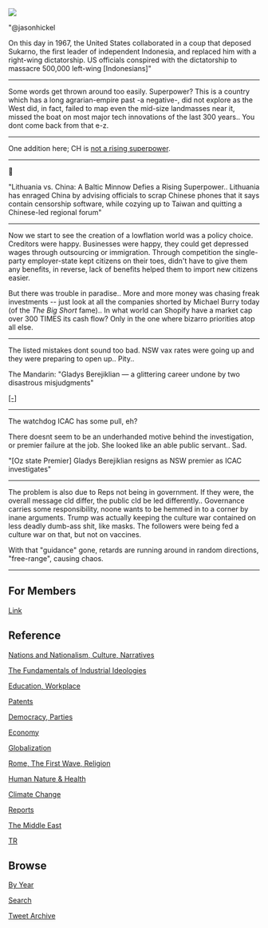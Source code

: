 <img src="https://drive.google.com/uc?export=view&id=1B2wf9R7AMH1d7Vw6e2mucLbIQ5NSjir7"/>

"@jasonhickel

On this day in 1967, the United States collaborated in a coup that
deposed Sukarno, the first leader of independent Indonesia, and
replaced him with a right-wing dictatorship. US officials conspired
with the dictatorship to massacre 500,000 left-wing [Indonesians]"

---

Some words get thrown around too easily. Superpower? This is a country
which has a long agrarian-empire past -a negative-, did not explore as
the West did, in fact, failed to map even the mid-size landmasses near
it, missed the boat on most major tech innovations of the last 300
years.. You dont come back from that e-z.

---

One addition here; CH is [not a rising superpower](2021/03/power-of-nations-beckley.md#chsuperpower).

---

🤣

"Lithuania vs. China: A Baltic Minnow Defies a Rising
Superpower.. Lithuania has enraged China by advising officials to
scrap Chinese phones that it says contain censorship software, while
cozying up to Taiwan and quitting a Chinese-led regional forum"

---

Now we start to see the creation of a lowflation world was a policy
choice. Creditors were happy. Businesses were happy, they could get
depressed wages through outsourcing or immigration. Through
competition the single-party employer-state kept citizens on their
toes, didn't have to give them any benefits, in reverse, lack of
benefits helped them to import new citizens easier.

But there was trouble in paradise..  More and more money was chasing
freak investments -- just look at all the companies shorted by Michael
Burry today (of the *The Big Short* fame).. In what world can Shopify
have a market cap over 300 TIMES its cash flow? Only in the one where
bizarro priorities atop all else.

---

The listed mistakes dont sound too bad. NSW vax rates were going up and
they were preparing to open up.. Pity.. 
 
The Mandarin: "Gladys Berejiklian — a glittering career undone by two
disastrous misjudgments"

[[-]](https://www.themandarin.com.au/170810-gladys-berejiklian-a-glittering-career-undone-by-two-disastrous-misjudgments/)

---

The watchdog ICAC has some pull, eh? 

There doesnt seem to be an underhanded motive behind the
investigation, or premier failure at the job. She looked like an able
public servant.. Sad.

"[Oz state Premier] Gladys Berejiklian resigns as NSW premier as ICAC investigates"

---

The problem is also due to Reps not being in government. If they were,
the overall message cld differ, the public cld be led
differently.. Governance carries some responsibility, noone wants to
be hemmed in to a corner by inane arguments. Trump was actually
keeping the culture war contained on less deadly dumb-ass shit, like
masks. The followers were being fed a culture war on that, but not on
vaccines.

With that "guidance" gone, retards are running around in random
directions, "free-range", causing chaos.

---

## For Members

[Link](https://thirdwave-members.herokuapp.com)

## Reference

[Nations and Nationalism, Culture, Narratives](/2013/02/nations-and-nationalism.md)

[The Fundamentals of Industrial Ideologies](/2011/04/fundamentals-of-industrial-ideologies.md)

[Education, Workplace](2017/09/education-workplace.md)

[Patents](/2018/09/patents.md)

[Democracy, Parties](/2016/11/democracy.md)

[Economy](/2018/05/economy.md)

[Globalization](/2018/09/globalization.md)

[Rome, The First Wave, Religion](/2017/12/rome.md)

[Human Nature & Health](/2020/07/human-nature.md)

[Climate Change](/2018/12/climate.md)

[Reports](/2019/05/reports.md)

[The Middle East](/2019/07/middleeast.md)

[TR](../tr)

## Browse

[By Year](years.md)

[Search](search.html)

[Tweet Archive](/tweets/README.md)


